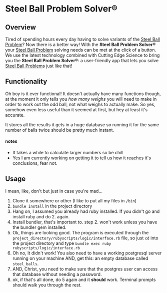 # Steel Ball Problem Solver®

## Overview

Tired of spending hours every day having to solve variants of the [Steel Ball Problem](http://weteachscience.org/mentoring/resources/lesson-plans/eight-balls-weighing-problem-logic)? Now there is a better way! With the **Steel Ball Problem Solver®** your [Steel Ball Problem](http://www.mytechinterviews.com/8-identical-balls-problem) solving needs can be met at the click of a button. We use the latest technology combined with Cutting Edge Science to bring you the **Steel Ball Problem Solver®**: a user-friendly app that lets you solve [Steel Ball Problem](https://www.quora.com/There-are-eight-balls-Seven-of-them-weigh-the-same-but-one-of-them-has-a-different-weight-heavier-or-lighter-How-do-you-find-the-odd-ball-with-two-weighs)s just like that!

## Functionality

Oh boy is it ever functional! It doesn't actually have many functions though, at the moment it only tells you *how many weighs* you will need to make in order to work out the odd ball, not what weighs to actually make. So yes, somehow even less useful than it seemed at first, but hey at least it's accurate.

It stores all the results it gets in a huge database so running it for the same number of balls twice should be pretty much instant.

#### notes

- It takes a while to calculate larger numbers so be chill
- Yes I am currently working on getting it to tell us how it reaches it's conclusions, fear not.

## Usage

I mean, like, don't but just in case you're mad...

1. Clone it somewhere or other (I like to put all my files in `/bin`)
2. `bundle install` in the project directory
3. Hang on, I assumed you already had ruby installed. If you didn't go and install ruby and do 2. again.
4. Install bundler, that's important to. step 2. won't work unless you have the bundler gem installed.
5. Ok, things are looking good. The program is executed through the `project_directory/rubyscripts/logic/interface.rb` file, so just `cd` into the project directory and type `bundle exec ruby rubyscripts/logic/interface.rb`
6. Oh no, It didn't work! You also need to have a working postgresql server running on your machine AND, get this: an empty database called `steel_balls`.
7. AND, Christ, you need to make sure that the postgres user can access that database without needing a password.
8. ok, if that's all done, do 5 again and it **should** work. Terminal prompts should walk you through the rest.
